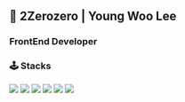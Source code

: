 
<H2> 👋 2Zerozero | Young Woo Lee </H2>
<H3> FrontEnd Developer </H3>


<H3>🕹️ Stacks </H3>

<img src="https://img.shields.io/badge/html5-E34F26?style=flat&logo=html5&logoColor=white"/> <img src="https://img.shields.io/badge/css-1572B6?style=flat&logo=css3&logoColor=white"/> <img src="https://img.shields.io/badge/javascript-F7DF1E?style=flat&logo=javascript&logoColor=black"/> <img src="https://img.shields.io/badge/typescript-3178C6?style=flat&logo=typescript&logoColor=white"/> <img src="https://img.shields.io/badge/react.js-61DAFB?style=flat&logo=react&logoColor=black"/> <img src="https://img.shields.io/badge/next.js-000000?style=flat&logo=next.js&logoColor=white"/>

